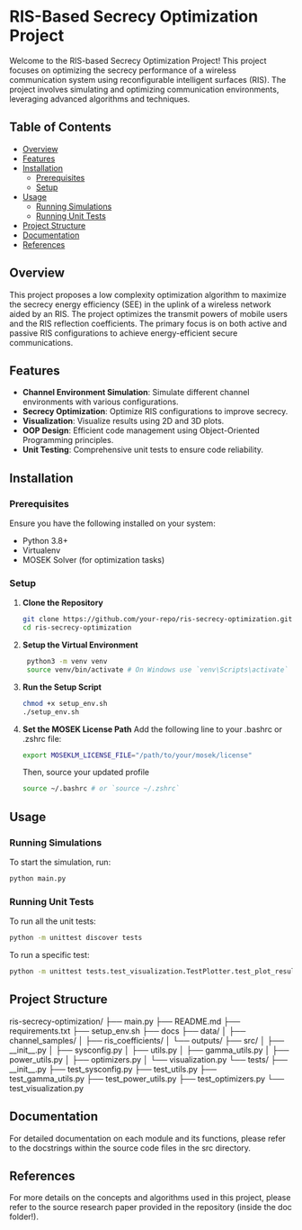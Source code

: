 # RIS-Based Secrecy Optimization Project

Welcome to the RIS-based Secrecy Optimization Project! This project focuses on optimizing the secrecy performance of a wireless communication system using reconfigurable intelligent surfaces (RIS). The project involves simulating and optimizing communication environments, leveraging advanced algorithms and techniques.

## Table of Contents

- [Overview](#overview)
- [Features](#features)
- [Installation](#installation)
  - [Prerequisites](#prerequisites)
  - [Setup](#setup)
- [Usage](#usage)
  - [Running Simulations](#running-simulations)
  - [Running Unit Tests](#running-unit-tests)
- [Project Structure](#project-structure)
- [Documentation](#documentation)
- [References](#references)

## Overview

This project proposes a low complexity optimization algorithm to maximize the secrecy energy efficiency (SEE) in the uplink of a wireless network aided by an RIS. The project optimizes the transmit powers of mobile users and the RIS reflection coefficients. The primary focus is on both active and passive RIS configurations to achieve energy-efficient secure communications.

## Features

- **Channel Environment Simulation**: Simulate different channel environments with various configurations.
- **Secrecy Optimization**: Optimize RIS configurations to improve secrecy.
- **Visualization**: Visualize results using 2D and 3D plots.
- **OOP Design**: Efficient code management using Object-Oriented Programming principles.
- **Unit Testing**: Comprehensive unit tests to ensure code reliability.

## Installation

### Prerequisites

Ensure you have the following installed on your system:

- Python 3.8+
- Virtualenv
- MOSEK Solver (for optimization tasks)

### Setup

1. **Clone the Repository**

   ```sh
   git clone https://github.com/your-repo/ris-secrecy-optimization.git
   cd ris-secrecy-optimization
   ```

2. **Setup the Virtual Environment**

   ```sh
    python3 -m venv venv
    source venv/bin/activate # On Windows use `venv\Scripts\activate`
   ```

3. **Run the Setup Script**

   ```sh
   chmod +x setup_env.sh
   ./setup_env.sh
   ```

4. **Set the MOSEK License Path**
   Add the following line to your .bashrc or .zshrc file:

   ```sh
   export MOSEKLM_LICENSE_FILE="/path/to/your/mosek/license"
   ```

   Then, source your updated profile

   ```sh
   source ~/.bashrc # or `source ~/.zshrc`
   ```

## Usage

### Running Simulations

To start the simulation, run:

```sh
python main.py
```

### Running Unit Tests

To run all the unit tests:

```sh
python -m unittest discover tests
```

To run a specific test:

```sh
python -m unittest tests.test_visualization.TestPlotter.test_plot_results
```

## Project Structure

ris-secrecy-optimization/
├── main.py
├── README.md
├── requirements.txt
├── setup_env.sh
├── docs
├── data/
│ ├── channel_samples/
│ ├── ris_coefficients/
│ └── outputs/
├── src/
│ ├── \_\_init\_\_.py
│ ├── sysconfig.py
│ ├── utils.py
│ ├── gamma_utils.py
│ ├── power_utils.py
│ ├── optimizers.py
│ └── visualization.py
└── tests/
├── \_\_init\_\_.py
├── test_sysconfig.py
├── test_utils.py
├── test_gamma_utils.py
├── test_power_utils.py
├── test_optimizers.py
└── test_visualization.py

## Documentation

For detailed documentation on each module and its functions, please refer to the docstrings within the source code files in the src directory.

## References

For more details on the concepts and algorithms used in this project, please refer to the source research paper provided in the repository (inside the doc folder!).
